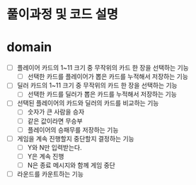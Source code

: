 # 풀이과정 및 코드 설명

# domain
- [ ] 플레이어 카드의 1~11 크기 중 무작위의 카드 한 장을 선택하는 기능
  - [ ] 선택한 카드를 플레이어가 뽑은 카드를 누적해서 저장하는 기능

- [ ] 딜러 카드의 1~11 크기 중 무작위의 카드 한 장을 선택하는 기능
  - [ ] 선택한 카드를 딜러가 뽑은 카드를 누적해서 저장하는 기능

- [ ] 선택된 플레이어의 카드와 딜러의 카드를 비교하는 기능
  - [ ] 숫자가 큰 사람을 승자
  - [ ] 같은 값이라면 무승부
  - [ ] 플레이어의 승패무를 저장하는 기능

- [ ] 게임을 계속 진행할지 중단할지 결정하는 기능
  - [ ] Y와 N만 입력받는다.
  - [ ] Y은 계속 진행
  - [ ] N은 종료 메시지와 함께 게임 중단

- [ ] 라운드를 카운트하는 기능